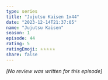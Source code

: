 ```yaml
---
type: series
title: "Jujutsu Kaisen 1x44"
date: "2023-12-14T21:37:05"
name: "Jujutsu Kaisen"
season: 1
episode: 44
rating: 5
ratingEmoji: ⭐️⭐️⭐️⭐️⭐️
share: false
---
```


_[No review was written for this episode]_
